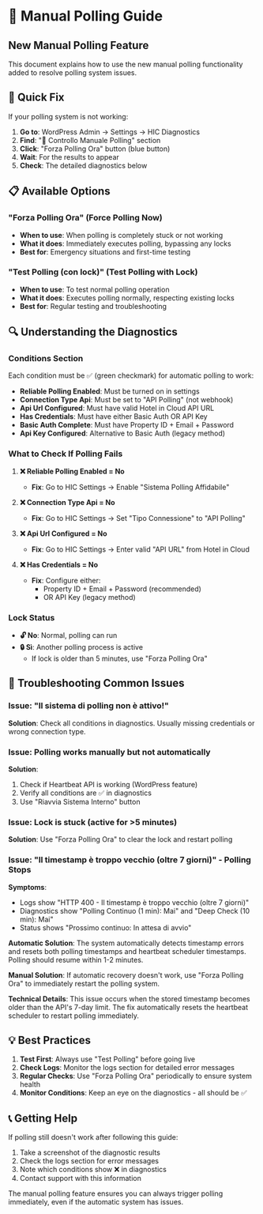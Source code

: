# 🔄 Manual Polling Guide

## New Manual Polling Feature

This document explains how to use the new manual polling functionality added to resolve polling system issues.

## 🎯 Quick Fix

If your polling system is not working:

1. **Go to**: WordPress Admin → Settings → HIC Diagnostics
2. **Find**: "🔄 Controllo Manuale Polling" section
3. **Click**: "Forza Polling Ora" button (blue button)
4. **Wait**: For the results to appear
5. **Check**: The detailed diagnostics below

## 📋 Available Options

### "Forza Polling Ora" (Force Polling Now)
- **When to use**: When polling is completely stuck or not working
- **What it does**: Immediately executes polling, bypassing any locks
- **Best for**: Emergency situations and first-time testing

### "Test Polling (con lock)" (Test Polling with Lock)
- **When to use**: To test normal polling operation
- **What it does**: Executes polling normally, respecting existing locks
- **Best for**: Regular testing and troubleshooting

## 🔍 Understanding the Diagnostics

### Conditions Section
Each condition must be ✅ (green checkmark) for automatic polling to work:

- **Reliable Polling Enabled**: Must be turned on in settings
- **Connection Type Api**: Must be set to "API Polling" (not webhook)
- **Api Url Configured**: Must have valid Hotel in Cloud API URL
- **Has Credentials**: Must have either Basic Auth OR API Key
- **Basic Auth Complete**: Must have Property ID + Email + Password
- **Api Key Configured**: Alternative to Basic Auth (legacy method)

### What to Check If Polling Fails

1. **❌ Reliable Polling Enabled = No**
   - **Fix**: Go to HIC Settings → Enable "Sistema Polling Affidabile"

2. **❌ Connection Type Api = No**
   - **Fix**: Go to HIC Settings → Set "Tipo Connessione" to "API Polling"

3. **❌ Api Url Configured = No**
   - **Fix**: Go to HIC Settings → Enter valid "API URL" from Hotel in Cloud

4. **❌ Has Credentials = No**
   - **Fix**: Configure either:
     - Property ID + Email + Password (recommended)
     - OR API Key (legacy method)

### Lock Status
- **🔓 No**: Normal, polling can run
- **🔒 Sì**: Another polling process is active
  - If lock is older than 5 minutes, use "Forza Polling Ora"

## 🚨 Troubleshooting Common Issues

### Issue: "Il sistema di polling non è attivo!"
**Solution**: Check all conditions in diagnostics. Usually missing credentials or wrong connection type.

### Issue: Polling works manually but not automatically
**Solution**: 
1. Check if Heartbeat API is working (WordPress feature)
2. Verify all conditions are ✅ in diagnostics
3. Use "Riavvia Sistema Interno" button

### Issue: Lock is stuck (active for >5 minutes)
**Solution**: Use "Forza Polling Ora" to clear the lock and restart polling

### Issue: "Il timestamp è troppo vecchio (oltre 7 giorni)" - Polling Stops
**Symptoms**: 
- Logs show "HTTP 400 - Il timestamp è troppo vecchio (oltre 7 giorni)"
- Diagnostics show "Polling Continuo (1 min): Mai" and "Deep Check (10 min): Mai"
- Status shows "Prossimo continuo: In attesa di avvio"

**Automatic Solution**: 
The system automatically detects timestamp errors and resets both polling timestamps and heartbeat scheduler timestamps. Polling should resume within 1-2 minutes.

**Manual Solution**: 
If automatic recovery doesn't work, use "Forza Polling Ora" to immediately restart the polling system.

**Technical Details**: 
This issue occurs when the stored timestamp becomes older than the API's 7-day limit. The fix automatically resets the heartbeat scheduler to restart polling immediately.

## 💡 Best Practices

1. **Test First**: Always use "Test Polling" before going live
2. **Check Logs**: Monitor the logs section for detailed error messages
3. **Regular Checks**: Use "Forza Polling Ora" periodically to ensure system health
4. **Monitor Conditions**: Keep an eye on the diagnostics - all should be ✅

## 📞 Getting Help

If polling still doesn't work after following this guide:

1. Take a screenshot of the diagnostic results
2. Check the logs section for error messages
3. Note which conditions show ❌ in diagnostics
4. Contact support with this information

The manual polling feature ensures you can always trigger polling immediately, even if the automatic system has issues.